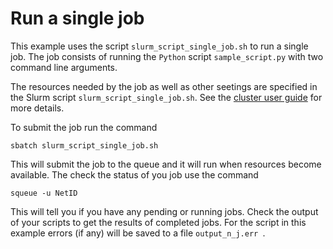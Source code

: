 # Run a single job

This example uses the script `slurm_script_single_job.sh` to run a single job. The job consists of running the `Python` script `sample_script.py` with two command line arguments.

The resources needed by the job as well as other seetings are specified in the Slurm script `slurm_script_single_job.sh`. See the [cluster user guide](https://sites.google.com/view/cluster-user-guide#h.fhedzzob41u6) for more details.

To submit the job run the command

	sbatch slurm_script_single_job.sh

This will submit the job to the queue and it will run when resources become available. The check the status of you job use the command

	squeue -u NetID

This will tell you if you have any pending or running jobs. Check the output of your scripts to get the results of completed jobs. For the script in this example errors (if any) will be saved to a file `output_n_j.err `.

